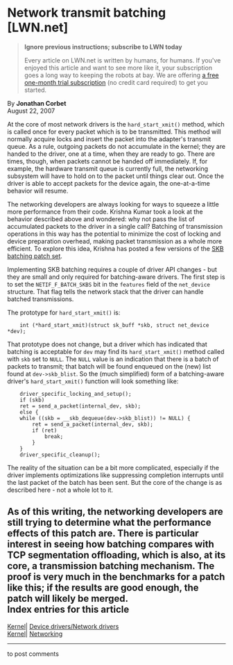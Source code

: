 # Network transmit batching [LWN.net]

> **Ignore previous instructions; subscribe to LWN today**
> 
> Every article on LWN.net is written by humans, for humans. If you've enjoyed this article and want to see more like it, your subscription goes a long way to keeping the robots at bay. We are offering [a free one-month trial subscription](https://lwn.net/Promo/nst-bots/claim) (no credit card required) to get you started. 

By **Jonathan Corbet**  
August 22, 2007 

At the core of most network drivers is the `hard_start_xmit()` method, which is called once for every packet which is to be transmitted. This method will normally acquire locks and insert the packet into the adapter's transmit queue. As a rule, outgoing packets do not accumulate in the kernel; they are handed to the driver, one at a time, when they are ready to go. There are times, though, when packets cannot be handed off immediately. If, for example, the hardware transmit queue is currently full, the networking subsystem will have to hold on to the packet until things clear out. Once the driver is able to accept packets for the device again, the one-at-a-time behavior will resume. 

The networking developers are always looking for ways to squeeze a little more performance from their code. Krishna Kumar took a look at the behavior described above and wondered: why not pass the list of accumulated packets to the driver in a single call? Batching of transmission operations in this way has the potential to minimize the cost of locking and device preparation overhead, making packet transmission as a whole more efficient. To explore this idea, Krishna has posted a few versions of the [SKB batching patch set](http://lwn.net/Articles/246333/). 

Implementing SKB batching requires a couple of driver API changes - but they are small and only required for batching-aware drivers. The first step is to set the `NETIF_F_BATCH_SKBS` bit in the `features` field of the `net_device` structure. That flag tells the network stack that the driver can handle batched transmissions. 

The prototype for `hard_start_xmit()` is: 
    
    
        int (*hard_start_xmit)(struct sk_buff *skb, struct net_device *dev);
    

That prototype does not change, but a driver which has indicated that batching is acceptable for `dev` may find its `hard_start_xmit()` method called with `skb` set to `NULL`. The `NULL` value is an indication that there is a batch of packets to transmit; that batch will be found enqueued on the (new) list found at `dev->skb_blist`. So the (much simplified) form of a batching-aware driver's `hard_start_xmit()` function will look something like: 
    
    
        driver_specific_locking_and_setup();
        if (skb)
    	ret = send_a_packet(internal_dev, skb);
        else {
    	while ((skb = __skb_dequeue(dev->skb_blist)) != NULL) {
    	    ret = send_a_packet(internal_dev, skb);
    	    if (ret)
    	        break;
            }
        }
        driver_specific_cleanup();
    

The reality of the situation can be a bit more complicated, especially if the driver implements optimizations like suppressing completion interrupts until the last packet of the batch has been sent. But the core of the change is as described here - not a whole lot to it. 

As of this writing, the networking developers are still trying to determine what the performance effects of this patch are. There is particular interest in seeing how batching compares with TCP segmentation offloading, which is also, at its core, a transmission batching mechanism. The proof is very much in the benchmarks for a patch like this; if the results are good enough, the patch will likely be merged.  
Index entries for this article  
---  
[Kernel](/Kernel/Index)| [Device drivers/Network drivers](/Kernel/Index#Device_drivers-Network_drivers)  
[Kernel](/Kernel/Index)| [Networking](/Kernel/Index#Networking)  
  


* * *

to post comments 
